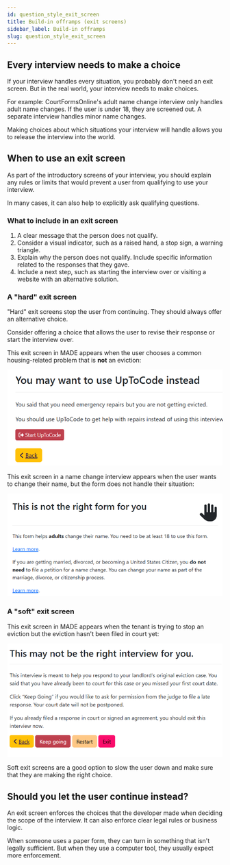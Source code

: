 ```yaml
---
id: question_style_exit_screen
title: Build-in offramps (exit screens)
sidebar_label: Build-in offramps
slug: question_style_exit_screen
---
```


## Every interview needs to make a choice

If your interview handles every situation, you probably don't need an exit screen.
But in the real world, your interview needs to make choices.

For example: CourtFormsOnline's adult name change interview only handles adult name changes.
If the user is under 18, they are screened out. A separate interview handles minor name
changes.

Making choices about which situations your interview will handle allows you to release
the interview into the world.

## When to use an exit screen

As part of the introductory screens of your interview,
you should explain any rules or limits that would prevent a user
from qualifying to use your interview.

In many cases, it can also help to explicitly ask qualifying
questions.

### What to include in an exit screen

1. A clear message that the person does not qualify.
2. Consider a visual indicator, such as a raised hand, a stop sign, a warning triangle.
3. Explain why the person does not qualify. Include specific information related to 
   the responses that they gave.
4. Include a next step, such as starting the interview over or visiting a website with an alternative
   solution.

### A "hard" exit screen

"Hard" exit screens stop the user from continuing. They should
always offer an alternative choice.

Consider offering a choice that allows the user to revise their response
or start the interview over.

This exit screen in MADE appears when the user chooses a common
housing-related problem that is **not** an eviction:

![](./assets/example_exit_made_use_uptocode.png)

This exit screen in a name change interview appears when the user
wants to change their name, but the form does not handle their situation:

![](./assets/example_exit_name_change.png)

### A "soft" exit screen

This exit screen in MADE appears when the tenant is trying to stop
an eviction but the eviction hasn't been filed in court yet:

![](./assets/example_exit_case_not_ready.png)

Soft exit screens are a good option to slow the user down and make sure
that they are making the right choice.

## Should you let the user continue instead?

An exit screen enforces the choices that the developer made when deciding
the scope of the interview. It can also enforce clear legal rules or
business logic.

When someone uses a paper form, they can turn in something that isn't
legally sufficient. But when they use a computer tool, they usually
expect more enforcement.
